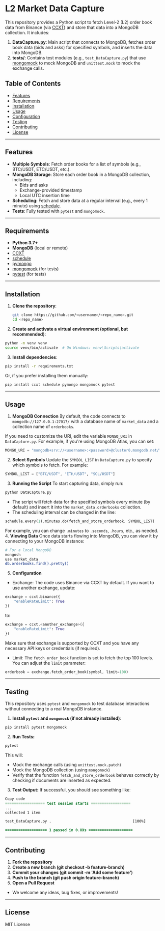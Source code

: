 # L2 Market Data Capture

This repository provides a Python script to fetch Level-2 (L2) order book data from Binance (via [CCXT](https://github.com/ccxt/ccxt)) and store that data into a MongoDB collection. It includes:

1. **DataCapture.py**: Main script that connects to MongoDB, fetches order book data (bids and asks) for specified symbols, and inserts the data into MongoDB.  
2. **tests/**: Contains test modules (e.g., `test_DataCapture.py`) that use [mongomock](https://github.com/mongomock/mongomock) to mock MongoDB and `unittest.mock` to mock the exchange calls.

## Table of Contents
- [Features](#features)
- [Requirements](#requirements)
- [Installation](#installation)
- [Usage](#usage)
- [Configuration](#configuration)
- [Testing](#testing)
- [Contributing](#contributing)
- [License](#license)

---

## Features

- **Multiple Symbols**: Fetch order books for a list of symbols (e.g., BTC/USDT, ETC/USDT, etc.).  
- **MongoDB Storage**: Store each order book in a MongoDB collection, including:
  - Bids and asks  
  - Exchange-provided timestamp  
  - Local UTC insertion time  
- **Scheduling**: Fetch and store data at a regular interval (e.g., every 1 minute) using [schedule](https://github.com/dbader/schedule).
- **Tests**: Fully tested with `pytest` and `mongomock`.

---

## Requirements

- **Python 3.7+**  
- **MongoDB** (local or remote)  
- [CCXT](https://github.com/ccxt/ccxt)  
- [schedule](https://github.com/dbader/schedule)  
- [pymongo](https://pypi.org/project/pymongo/)  
- [mongomock](https://github.com/mongomock/mongomock) (for tests)  
- [pytest](https://docs.pytest.org/) (for tests)  

---

## Installation

1. **Clone the repository**:
   ```bash
   git clone https://github.com/<username>/<repo_name>.git
   cd <repo_name>
   ```

2. **Create and activate a virtual environment (optional, but recommended)**:

```bash
python -m venv venv
source venv/bin/activate  # On Windows: venv\Scripts\activate
```
3. **Install dependencies**:

```bash
pip install -r requirements.txt
```

Or, if you prefer installing them manually:

```bash
pip install ccxt schedule pymongo mongomock pytest
```
---
## Usage
1. **MongoDB Connection**
By default, the code connects to `mongodb://127.0.0.1:27017/` with a database name of `market_data` and a collection name of `orderbooks`.

If you need to customize the URI, edit the variable `MONGO_URI` in `DataCapture.py`. For example, if you're using MongoDB Atlas, you can set:

```python
MONGO_URI = "mongodb+srv://<username>:<password>@cluster0.mongodb.net/?retryWrites=true&w=majority"
```
2. **Select Symbols**
Update the `SYMBOL_LIST` in `DataCapture.py` to specify which symbols to fetch. For example:

```python
SYMBOL_LIST = ["BTC/USDT", "ETH/USDT", "SOL/USDT"]
```
3. **Running the Script**
To start capturing data, simply run:

```bash
python DataCapture.py
```
- The script will fetch data for the specified symbols every minute (by default) and insert it into the `market_data.orderbooks` collection.
- The scheduling interval can be changed in the line:

```python
schedule.every(1).minutes.do(fetch_and_store_orderbook, SYMBOL_LIST)
```
For example, you can change `.minutes` to `.seconds`, `.hours`, etc., as needed.
4. **Viewing Data**
Once data starts flowing into MongoDB, you can view it by connecting to your MongoDB instance:

```bash
# For a local MongoDB
mongosh
use market_data
db.orderbooks.find().pretty()
```
5. **Configuration**
- Exchange:
The code uses Binance via CCXT by default. If you want to use another exchange, update:

```python
exchange = ccxt.binance({
    "enableRateLimit": True
})
```
to:

```python
exchange = ccxt.<another_exchange>({
    "enableRateLimit": True
})
```
Make sure that exchange is supported by CCXT and you have any necessary API keys or credentials (if required).

- Limit:
The `fetch_order_book` function is set to fetch the top 100 levels. You can adjust the `limit` parameter:

```python
orderbook = exchange.fetch_order_book(symbol, limit=100)
```
---
## Testing
This repository uses `pytest` and `mongomock` to test database interactions without connecting to a real MongoDB instance.

1. **Install `pytest` and `mongomock` (if not already installed)**:

```bash
pip install pytest mongomock
```
2. **Run Tests:**

```bash
pytest
```

This will:

- Mock the exchange calls (using `unittest.mock.patch`)
- Mock the MongoDB collection (using `mongomock`)
- Verify that the function `fetch_and_store_orderbook` behaves correctly by checking if documents are inserted as expected.
3. **Test Output:**
If successful, you should see something like:

```diff
Copy code
================== test session starts ==================
...
collected 1 item

test_DataCapture.py .                                     [100%]

=================== 1 passed in 0.XXs ====================
```
---
## Contributing
1. **Fork the repository**
2. **Create a new branch (git checkout -b feature-branch)**
3. **Commit your changes (git commit -m 'Add some feature')**
4. **Push to the branch (git push origin feature-branch)**
5. **Open a Pull Request**
- We welcome any ideas, bug fixes, or improvements!
---
## License
MIT License
